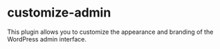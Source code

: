 # customize-admin
This plugin allows you to customize the appearance and branding of the WordPress admin interface.
